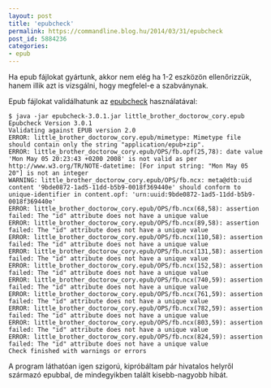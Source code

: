 ```yaml
---
layout: post
title: 'epubcheck'
permalink: https://commandline.blog.hu/2014/03/31/epubcheck
post_id: 5884236
categories: 
- epub
---
```


Ha epub fájlokat gyártunk, akkor nem elég ha 1-2 eszközön ellenőrizzük, hanem illik azt is vizsgálni, hogy megfelel-e a szabványnak.

Epub fájlokat validálhatunk az 
[epubcheck](https://github.com/IDPF/epubcheck) használatával:

```
$ java -jar epubcheck-3.0.1.jar little_brother_doctorow_cory.epub 
Epubcheck Version 3.0.1
Validating against EPUB version 2.0
ERROR: little_brother_doctorow_cory.epub/mimetype: Mimetype file should contain only the string "application/epub+zip".
ERROR: little_brother_doctorow_cory.epub/OPS/fb.opf(25,78): date value 'Mon May 05 20:23:43 +0200 2008' is not valid as per http://www.w3.org/TR/NOTE-datetime: [For input string: "Mon May 05 20"] is not an integer
WARNING: little_brother_doctorow_cory.epub/OPS/fb.ncx: meta@dtb:uid content '9bde0872-1ad5-11dd-b5b9-0018f369440e' should conform to unique-identifier in content.opf: 'urn:uuid:9bde0872-1ad5-11dd-b5b9-0018f369440e'
ERROR: little_brother_doctorow_cory.epub/OPS/fb.ncx(68,58): assertion failed: The "id" attribute does not have a unique value
ERROR: little_brother_doctorow_cory.epub/OPS/fb.ncx(89,58): assertion failed: The "id" attribute does not have a unique value
ERROR: little_brother_doctorow_cory.epub/OPS/fb.ncx(110,58): assertion failed: The "id" attribute does not have a unique value
ERROR: little_brother_doctorow_cory.epub/OPS/fb.ncx(131,58): assertion failed: The "id" attribute does not have a unique value
ERROR: little_brother_doctorow_cory.epub/OPS/fb.ncx(152,58): assertion failed: The "id" attribute does not have a unique value
ERROR: little_brother_doctorow_cory.epub/OPS/fb.ncx(740,59): assertion failed: The "id" attribute does not have a unique value
ERROR: little_brother_doctorow_cory.epub/OPS/fb.ncx(761,59): assertion failed: The "id" attribute does not have a unique value
ERROR: little_brother_doctorow_cory.epub/OPS/fb.ncx(782,59): assertion failed: The "id" attribute does not have a unique value
ERROR: little_brother_doctorow_cory.epub/OPS/fb.ncx(803,59): assertion failed: The "id" attribute does not have a unique value
ERROR: little_brother_doctorow_cory.epub/OPS/fb.ncx(824,59): assertion failed: The "id" attribute does not have a unique value
Check finished with warnings or errors
```

A program láthatóan igen szigorú, kipróbáltam pár hivatalos helyről származó epubbal, de mindegyikben talált kisebb-nagyobb hibát.